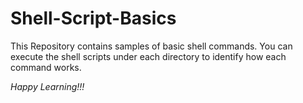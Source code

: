 # Shell-Script-Basics
This Repository contains samples of basic shell commands. You can execute the shell scripts under each directory to identify how each command works. 

*Happy Learning!!!*